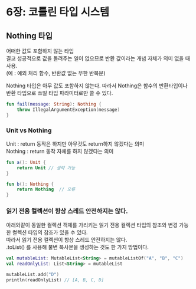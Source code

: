 # 6장: 코틀린 타입 시스템

## Nothing 타입

어떠한 값도 포함하지 않는 타입  
결코 성공적으로 값을 돌려주는 일이 없으므로 반환 값이라는 개념 자체가 의미 없을 때 사용.  
(예 : 예외 처리 함수, 반환값 없는 무한 반복문)

Nothing 타입은 아무 값도 포함하지 않는다. 따라서 Nothing은 함수의 반환타입이나 반환 타입으로 쓰일 타입 파라미터로만 쓸 수 있다.

```kotlin
fun fail(message: String): Nothing {
    throw IllegalArgumentException(message)
}
```

### Unit vs Nothing

Unit : return 동작은 하지만 아무것도 return하지 않겠다는 의미  
Nothing : return 동작 자체를 하지 않겠다는 의미

```kotlin
fun a(): Unit {
    return Unit // 생략 가능
}

fun b(): Nothing {
    return Nothing  // 오류
}
```

### 읽기 전용 컬렉션이 항상 스레드 안전하지는 않다.

아래와같이 동일한 컬렉션 객체를 가리키는 읽기 전용 컬렉션 타입의 참조와 변경 가능한 컬렉션 타입의 참조가 있을 수 있다.  
따라서 읽기 전용 컬렉션이 항상 스레드 안전하지는 않다.  
.toList() 를 사용해 불변 복사본을 생성하는 것도 한 가지 방법이다.

```kotlin
val mutableList: MutableList<String> = mutableListOf("A", "B", "C")
val readOnlyList: List<String> = mutableList

mutableList.add("D")
println(readOnlyList) // [A, B, C, D]
```
